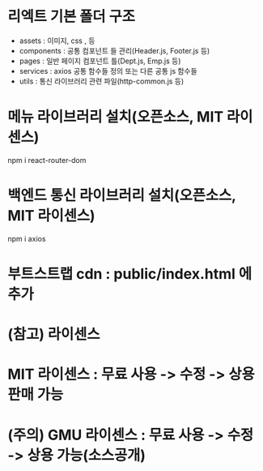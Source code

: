 # 리엑트 기본 폴더 구조
- assets     : 이미지, css , 등
- components : 공통 컴포넌트 들 관리(Header.js, Footer.js 등)
- pages      : 일반 페이지 컴포넌트 틀(Dept.js, Emp.js 등)
- services   : axios 공통 함수들 정의 또는 다른 공통 js 함수들
- utils      : 통신 라이브러리 관련 파일(http-common.js 등)

# 메뉴 라이브러리 설치(오픈소스, MIT 라이센스)
npm i react-router-dom

# 백엔드 통신 라이브러리 설치(오픈소스, MIT 라이센스)
npm i axios

# 부트스트랩 cdn : public/index.html 에 추가

# (참고) 라이센스
# MIT 라이센스 : 무료 사용 -> 수정 -> 상용 판매 가능
# (주의) GMU 라이센스 : 무료 사용 -> 수정 -> 상용 가능(소스공개)

